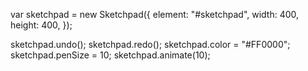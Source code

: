 <canvas id="sketchpad"></canvas>

var sketchpad = new Sketchpad({
element: "#sketchpad",
width: 400,
height: 400,
});

sketchpad.undo();
sketchpad.redo();
sketchpad.color = "#FF0000";
sketchpad.penSize = 10;
sketchpad.animate(10);
